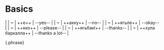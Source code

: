 # Basics

|
| ~[](./basics/1.m4a) | ++е++ | --yes-- |
| ~[](./basics/2.m4a) | ++акку++ | --no-- |
| ~[](./basics/3.m4a) | ++ягьле++ | --okay-- |
| ~[](./basics/4.m4a) | ++кко++ | --please-- |
| ~[](./basics/5.m4a) | ++ягьбакӏ++ | --thanks-- |
| ~[](./basics/6.m4a) | ++хула баркалла++ | --thanks a lot-- |

{.phrase}
<!-- 
## Greeting

|
| ~[](./audio/7.m4a) | ++ассаламу ялайкум!++ | --greetings!-- |
| ~[](./audio/8.m4a) | ++валгьунде'в?++ | --hello (masc.)-- |
| ~[](./audio/9.m4a) | ++ралгьунде'в?++ | --hello (fem.)-- |
| ~[](./audio/10.m4a) | ++далгьунда'в?++ | --hello (pl.)-- |
| ~[](./audio/11.m4a) | ++ягь чирка бигьав!++ | --good morning!-- |
| ~[](./audio/12.m4a) | ++дучче ягь бигьав++ | --good night-- |

{.phrase} -->

<!--

## Communication

|                                   |                                  |
| --------------------------------- | -------------------------------- |
| И Инглизли икӏул де у?            | do you speak English?            |
| Ча ера ижин Инглизли икӏу у?      | does anyone here speak English?  |
| Ду Хайдакьанли ягьле икӏул аккод. | I don't speak Kaitag well.       |
| Цаникӏо багьлал ичӏе кко.         | Speaker a little slower, please. |
| Сахсар биъе кко.                  | Could you repeat?                |
| Черверх, ци биъивде?              | Sorry, what did you say?         |
| Гьел ярпцци бурсе кко.            | Spell it by letters, please.     |
| Гьел белкӏе кко.                  | Write it down, please.           |
| Ил гьел чибурсара виргьул де у?   | Could you please translate it?   |
| Гьеж ци йа?                       | What is this?                    |
| Гьет ци йа?                       | What is that?                    |
| Иргъул да.                        | I understand                     |
| Аиргъул да.                       | I do not understand              |
| Иргъул де'в?                      | Do you understand                |

{.gl} -->
